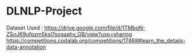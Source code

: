 # DLNLP-Project

Dataset Used :  https://drive.google.com/file/d/1TMbqN-ZSoJK9ufpzm5ksl7sogaahv_GB/view?usp=sharing
                https://competitions.codalab.org/competitions/17468#learn_the_details-data-annotation
